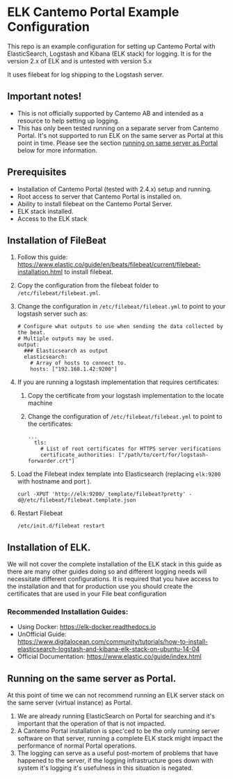 # ELK Cantemo Portal Example Configuration

This repo is an example configuration for setting up Cantemo Portal with ElasticSearch, Logstash and Kibana (ELK stack) for logging. It is for the version 2.x of ELK and is untested with version 5.x

It uses filebeat for log shipping to the Logstash server.

## Important notes!

- This is not officially supported by Cantemo AB and intended as a resource to help setting up logging.
- This has only been tested running on a separate server from Cantemo Portal. It's not supported to run ELK on the same server as Portal at this point in time. Please see the section [running on same server as Portal](https://github.com/Cantemo/ELK-CantemoPortal-Example#running-on-the-same-server-as-portal) below for more information.

## Prerequisites

- Installation of Cantemo Portal (tested with 2.4.x) setup and running.
- Root access to server that Cantemo Portal is installed on.
- Ability to install filebeat on the Cantemo Portal Server.
- ELK stack installed.
- Access to the ELK stack

## Installation of FileBeat

1. Follow this guide: https://www.elastic.co/guide/en/beats/filebeat/current/filebeat-installation.html to install filebeat.
2. Copy the configuration from the filebeat folder to `/etc/filebeat/filebeat.yml`.
3. Change the configuration in `/etc/filebeat/filebeat.yml` to point to your logstash server such as: 

    ```
    # Configure what outputs to use when sending the data collected by the beat.
    # Multiple outputs may be used.
    output:
      ### Elasticsearch as output
      elasticsearch:
        # Array of hosts to connect to.
        hosts: ["192.168.1.42:9200"]
    ```

4. If you are running a logstash implementation that requires certificates:
    1. Copy the certificate from your logstash implementation to the locate machine
    2. Change the configuration of  `/etc/filebeat/filebeat.yml` to point to the certificates:

        ```
        ...
          tls:
            # List of root certificates for HTTPS server verifications
            certificate_authorities: ["/path/to/cert/for/logstash-forwarder.crt"]
        ```

5. Load the Filebeat index template into Elasticsearch (replacing `elk:9200` with hostname and port ).
    ```
    curl -XPUT 'http://elk:9200/_template/filebeat?pretty' -d@/etc/filebeat/filebeat.template.json
    ```
6. Restart Filebeat 
    ```
    /etc/init.d/filebeat restart
    ```

## Installation of ELK.

We will not cover the complete installation of the ELK stack in this guide as there are many other guides doing so and different logging needs will necessitate different configurations. It is required that you have access to the installation and that for production use you should create the certificates that are used in your File beat configuration

### Recommended Installation Guides:

- Using Docker: https://elk-docker.readthedocs.io
- UnOfficial Guide: https://www.digitalocean.com/community/tutorials/how-to-install-elasticsearch-logstash-and-kibana-elk-stack-on-ubuntu-14-04
- Official Documentation: https://www.elastic.co/guide/index.html


## Running on the same server as Portal.

At this point of time we can not recommend running an ELK server stack on the same server (virtual instance) as Portal.

1. We are already running ElasticSearch on Portal for searching and it's important that the operation of that is not impacted.
2. A Cantemo Portal installation is spec'ced to be the only running server software on that server, running a complete ELK stack might impact the performance of normal Portal operations.
3. The logging can serve as a useful post-mortem of problems that have happened to the server, if the logging infrastructure goes down with system it's logging it's usefulness in this situation is negated.
